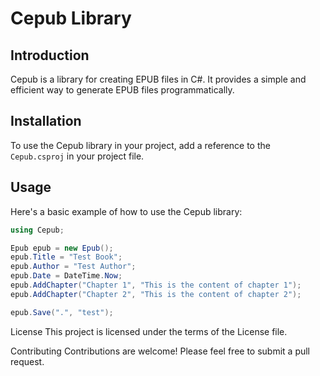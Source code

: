 # Cepub Library

## Introduction

Cepub is a library for creating EPUB files in C#. It provides a simple and efficient way to generate EPUB files programmatically.

## Installation

To use the Cepub library in your project, add a reference to the `Cepub.csproj` in your project file.

## Usage

Here's a basic example of how to use the Cepub library:

```csharp
using Cepub;

Epub epub = new Epub();
epub.Title = "Test Book";
epub.Author = "Test Author";
epub.Date = DateTime.Now;
epub.AddChapter("Chapter 1", "This is the content of chapter 1");
epub.AddChapter("Chapter 2", "This is the content of chapter 2");

epub.Save(".", "test");
```

License
This project is licensed under the terms of the License file.

Contributing
Contributions are welcome! Please feel free to submit a pull request.